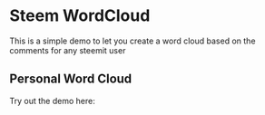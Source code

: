 # Steem WordCloud

This is a simple demo to let you create a word cloud based on the comments for any steemit user

## Personal Word Cloud

Try out the demo here: 
